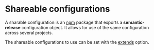 # Shareable configurations

A sharable configuration is an [npm](https://www.npmjs.com/) package that exports a **semantic-release** configuration object. It allows for use of the same configuration across several projects.

The shareable configurations to use can be set with the [extends](configuration.md#extends) option.
